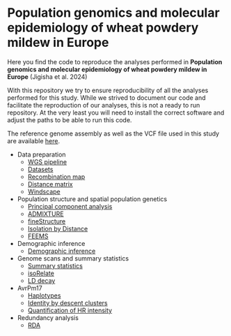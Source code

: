 # Population genomics and molecular epidemiology of wheat powdery mildew in Europe

Here you find the code to reproduce the analyses performed in **Population genomics and molecular epidemiology of wheat powdery mildew in Europe** (Jigisha et al. 2024)

With this repository we try to ensure reproducibility of all the analyses performed for this study. While we strived to document our code and facilitate the reproduction of our analyses, this is not a ready to run repository. At the very least you will need to install the correct software and adjust the paths to be able to run this code.

The reference genome assembly as well as the VCF file used in this study  are available [here](https://doi.org/10.5281/zenodo.13903934).

- Data preparation
  - [WGS pipeline](WGS_pipeline/WGS_pipeline.md)
  - [Datasets](Datasets/Datasets.md)
  - [Recombination map](recombination_map/recombination_map.md)
  - [Distance matrix](distance_matrix/distance_matrix.md)
  - [Windscape](windscape/windscape.md)
- Population structure and spatial population genetics
  - [Principal component analysis](PCA/PCA.md) 
  - [ADMIXTURE](ADMIXTURE/ADMIXTURE.md)
  - [fineStructure](fineStructure/fineStructure.md)
  - [Isolation by Distance](Isolation_by_distance/Isolation_by_distance.md)
  - [FEEMS](FEEMS/FEEMS.md)
- Demographic inference
   - [Demographic inference](MMC/MMC.md)
- Genome scans and summary statistics
  - [Summary statistics](summary_statistics/summary_statistics.md)
  - [isoRelate](isoRelate/isoRelate.md)
  - [LD decay](Linkage_Disequilibrium/LD.md)
- AvrPm17
  - [Haplotypes](AvrPm17_haplotypes/AvrPm17_haplotypes.md) 
  - [Identity by descent clusters](AvrPm17_isoRelate/AvrPm17_isoRelate.md)
  - [Quantification of HR intensity](AvrPm17_infiltration/AvrPm17_infiltration.md)
- Redundancy analysis
  - [RDA](RDA/RDA.md) 
